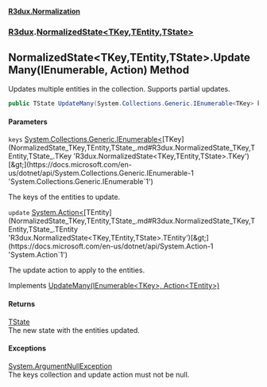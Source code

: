 #### [R3dux.Normalization](R3dux.Normalization.md 'R3dux.Normalization')
### [R3dux](R3dux.Normalization.md#R3dux 'R3dux').[NormalizedState&lt;TKey,TEntity,TState&gt;](NormalizedState_TKey,TEntity,TState_.md 'R3dux.NormalizedState<TKey,TEntity,TState>')

## NormalizedState<TKey,TEntity,TState>.UpdateMany(IEnumerable<TKey>, Action<TEntity>) Method

Updates multiple entities in the collection. Supports partial updates.

```csharp
public TState UpdateMany(System.Collections.Generic.IEnumerable<TKey> keys, System.Action<TEntity> update);
```
#### Parameters

<a name='R3dux.NormalizedState_TKey,TEntity,TState_.UpdateMany(System.Collections.Generic.IEnumerable_TKey_,System.Action_TEntity_).keys'></a>

`keys` [System.Collections.Generic.IEnumerable&lt;](https://docs.microsoft.com/en-us/dotnet/api/System.Collections.Generic.IEnumerable-1 'System.Collections.Generic.IEnumerable`1')[TKey](NormalizedState_TKey,TEntity,TState_.md#R3dux.NormalizedState_TKey,TEntity,TState_.TKey 'R3dux.NormalizedState<TKey,TEntity,TState>.TKey')[&gt;](https://docs.microsoft.com/en-us/dotnet/api/System.Collections.Generic.IEnumerable-1 'System.Collections.Generic.IEnumerable`1')

The keys of the entities to update.

<a name='R3dux.NormalizedState_TKey,TEntity,TState_.UpdateMany(System.Collections.Generic.IEnumerable_TKey_,System.Action_TEntity_).update'></a>

`update` [System.Action&lt;](https://docs.microsoft.com/en-us/dotnet/api/System.Action-1 'System.Action`1')[TEntity](NormalizedState_TKey,TEntity,TState_.md#R3dux.NormalizedState_TKey,TEntity,TState_.TEntity 'R3dux.NormalizedState<TKey,TEntity,TState>.TEntity')[&gt;](https://docs.microsoft.com/en-us/dotnet/api/System.Action-1 'System.Action`1')

The update action to apply to the entities.

Implements [UpdateMany(IEnumerable&lt;TKey&gt;, Action&lt;TEntity&gt;)](INormalizedStateCollectionMethods_TKey,TEntity,TState_.UpdateMany(IEnumerable_TKey_,Action_TEntity_).md 'R3dux.INormalizedStateCollectionMethods<TKey,TEntity,TState>.UpdateMany(System.Collections.Generic.IEnumerable<TKey>, System.Action<TEntity>)')

#### Returns
[TState](NormalizedState_TKey,TEntity,TState_.md#R3dux.NormalizedState_TKey,TEntity,TState_.TState 'R3dux.NormalizedState<TKey,TEntity,TState>.TState')  
The new state with the entities updated.

#### Exceptions

[System.ArgumentNullException](https://docs.microsoft.com/en-us/dotnet/api/System.ArgumentNullException 'System.ArgumentNullException')  
The keys collection and update action must not be null.